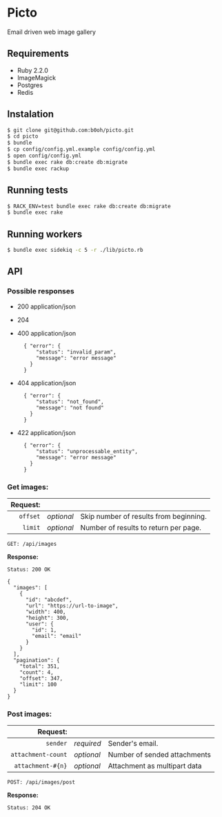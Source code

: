 # Picto

Email driven web image gallery

## Requirements
* Ruby 2.2.0
* ImageMagick
* Postgres
* Redis

## Instalation
```sh
$ git clone git@github.com:b0oh/picto.git
$ cd picto
$ bundle
$ cp config/config.yml.example config/config.yml
$ open config/config.yml
$ bundle exec rake db:create db:migrate
$ bundle exec rackup
```

## Running tests
```sh
$ RACK_ENV=test bundle exec rake db:create db:migrate
$ bundle exec rake
```

## Running workers
```sh
$ bundle exec sidekiq -c 5 -r ./lib/picto.rb
```

## API

### Possible responses

* 200 application/json
* 204
* 400 application/json

  ```httph-javascript
    { "error": {
        "status": "invalid_param",
        "message": "error message"
      }
    }
  ```

* 404 application/json

  ```http-javascript
    { "error": {
        "status": "not_found",
        "message": "not found"
      }
    }
  ```

* 422 application/json

  ```http-javascript
    { "error": {
        "status": "unprocessable_entity",
        "message": "error message"
      }
    }
  ```

### Get images:

Request: | &nbsp;     | &nbsp;
--------:|------------|------------
`offset` | _optional_ | Skip number of results from beginning.
`limit`  | _optional_ | Number of results to return per page.

```httph
GET: /api/images
```

**Response:**

```httph-javascript
Status: 200 OK

{
  "images": [
    {
      "id": "abcdef",
      "url": "https://url-to-image",
      "width": 400,
      "height": 300,
      "user": {
        "id": 1,
        "email": "email"
      }
    }
  ],
  "pagination": {
    "total": 351,
    "count": 4,
    "offset": 347,
    "limit": 100
  }
}
```

### Post images:

Request:            | &nbsp;     | &nbsp;
-------------------:|------------|------------
`sender`            | _required_ | Sender's email.
`attachment-count`  | _optional_ | Number of sended attachments
`attachment-#{n}`   | _optional_ | Attachment as multipart data

```httph
POST: /api/images/post
```

**Response:**

```httph-javascript
Status: 204 OK

```
